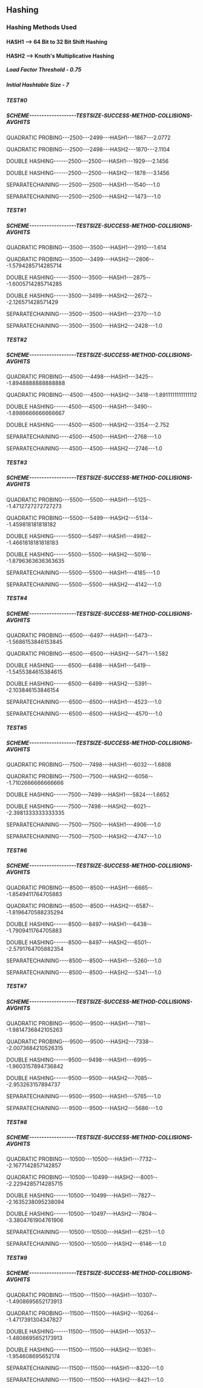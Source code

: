 ## Hashing 

### Hashing Methods Used

#### HASH1 --> 64 Bit to 32 Bit Shift Hashing

#### HASH2 --> Knuth's Multiplicative Hashing

##### Load Factor Threshold - 0.75 
##### Initial Hashtable Size - 7


##### TEST#0

##### SCHEME-------------------TESTSIZE-SUCCESS-METHOD-COLLISIONS-AVGHITS

QUADRATIC PROBING---2500---2499---HASH1---1867---2.0772

QUADRATIC PROBING---2500---2498---HASH2---1870---2.1104

DOUBLE HASHING------2500---2500---HASH1---1929---2.1456

DOUBLE HASHING------2500---2500---HASH2---1878---3.1456

SEPARATECHAINING----2500---2500---HASH1---1540---1.0

SEPARATECHAINING----2500---2500---HASH2---1473---1.0

##### TEST#1

##### SCHEME-------------------TESTSIZE-SUCCESS-METHOD-COLLISIONS-AVGHITS

QUADRATIC PROBING---3500---3500---HASH1---2910---1.614

QUADRATIC PROBING---3500---3499---HASH2---2806---1.5794285714285714

DOUBLE HASHING------3500---3500---HASH1---2875---1.6005714285714285

DOUBLE HASHING------3500---3499---HASH2---2672---2.126571428571429

SEPARATECHAINING----3500---3500---HASH1---2370---1.0

SEPARATECHAINING----3500---3500---HASH2---2428---1.0

##### TEST#2

##### SCHEME-------------------TESTSIZE-SUCCESS-METHOD-COLLISIONS-AVGHITS

QUADRATIC PROBING---4500---4498---HASH1---3425---1.8948888888888888

QUADRATIC PROBING---4500---4500---HASH2---3418---1.8911111111111112

DOUBLE HASHING------4500---4500---HASH1---3490---1.8986666666666667

DOUBLE HASHING------4500---4500---HASH2---3354---2.752

SEPARATECHAINING----4500---4500---HASH1---2768---1.0

SEPARATECHAINING----4500---4500---HASH2---2746---1.0

##### TEST#3

##### SCHEME-------------------TESTSIZE-SUCCESS-METHOD-COLLISIONS-AVGHITS

QUADRATIC PROBING---5500---5500---HASH1---5125---1.4712727272727273

QUADRATIC PROBING---5500---5499---HASH2---5134---1.459818181818182

DOUBLE HASHING------5500---5497---HASH1---4982---1.4661818181818183

DOUBLE HASHING------5500---5500---HASH2---5016---1.8796363636363635

SEPARATECHAINING----5500---5500---HASH1---4185---1.0

SEPARATECHAINING----5500---5500---HASH2---4142---1.0

##### TEST#4

##### SCHEME-------------------TESTSIZE-SUCCESS-METHOD-COLLISIONS-AVGHITS

QUADRATIC PROBING---6500---6497---HASH1---5473---1.5686153846153845

QUADRATIC PROBING---6500---6500---HASH2---5471---1.582

DOUBLE HASHING------6500---6498---HASH1---5419---1.5455384615384615

DOUBLE HASHING------6500---6499---HASH2---5391---2.103846153846154

SEPARATECHAINING----6500---6500---HASH1---4523---1.0

SEPARATECHAINING----6500---6500---HASH2---4570---1.0

##### TEST#5

##### SCHEME-------------------TESTSIZE-SUCCESS-METHOD-COLLISIONS-AVGHITS

QUADRATIC PROBING---7500---7498---HASH1---6032---1.6808

QUADRATIC PROBING---7500---7500---HASH2---6056---1.7102666666666666

DOUBLE HASHING------7500---7499---HASH1---5824---1.6652

DOUBLE HASHING------7500---7498---HASH2---6021---2.3981333333333335

SEPARATECHAINING----7500---7500---HASH1---4906---1.0

SEPARATECHAINING----7500---7500---HASH2---4747---1.0

##### TEST#6

##### SCHEME-------------------TESTSIZE-SUCCESS-METHOD-COLLISIONS-AVGHITS

QUADRATIC PROBING---8500---8500---HASH1---6665---1.8549411764705883

QUADRATIC PROBING---8500---8500---HASH2---6587---1.8196470588235294

DOUBLE HASHING------8500---8497---HASH1---6438---1.7909411764705883

DOUBLE HASHING------8500---8497---HASH2---6501---2.5791764705882354

SEPARATECHAINING----8500---8500---HASH1---5260---1.0

SEPARATECHAINING----8500---8500---HASH2---5341---1.0

##### TEST#7

##### SCHEME-------------------TESTSIZE-SUCCESS-METHOD-COLLISIONS-AVGHITS

QUADRATIC PROBING---9500---9500---HASH1---7161---1.9814736842105263

QUADRATIC PROBING---9500---9500---HASH2---7338---2.0073684210526315

DOUBLE HASHING------9500---9498---HASH1---6995---1.9603157894736842

DOUBLE HASHING------9500---9500---HASH2---7085---2.953263157894737

SEPARATECHAINING----9500---9500---HASH1---5765---1.0

SEPARATECHAINING----9500---9500---HASH2---5686---1.0

##### TEST#8

##### SCHEME-------------------TESTSIZE-SUCCESS-METHOD-COLLISIONS-AVGHITS

QUADRATIC PROBING---10500---10500---HASH1---7732---2.1677142857142857

QUADRATIC PROBING---10500---10499---HASH2---8001---2.2294285714285715

DOUBLE HASHING------10500---10499---HASH1---7827---2.1635238095238094

DOUBLE HASHING------10500---10497---HASH2---7804---3.3804761904761906

SEPARATECHAINING----10500---10500---HASH1---6251---1.0

SEPARATECHAINING----10500---10500---HASH2---6146---1.0

##### TEST#9

##### SCHEME-------------------TESTSIZE-SUCCESS-METHOD-COLLISIONS-AVGHITS

QUADRATIC PROBING---11500---11500---HASH1---10307---1.4908695652173913

QUADRATIC PROBING---11500---11500---HASH2---10264---1.4717391304347827

DOUBLE HASHING------11500---11500---HASH1---10537---1.4808695652173913

DOUBLE HASHING------11500---11500---HASH2---10361---1.954608695652174

SEPARATECHAINING----11500---11500---HASH1---8320---1.0

SEPARATECHAINING----11500---11500---HASH2---8421---1.0

